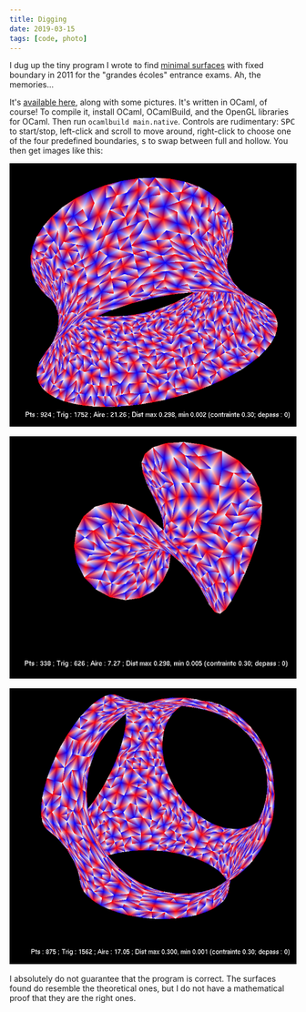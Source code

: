 ```yaml
---
title: Digging
date: 2019-03-15
tags: [code, photo]
---
```


I dug up the tiny program I wrote to find [minimal surfaces](https://en.wikipedia.org/wiki/Minimal_surface) with fixed boundary in 2011 for the "grandes écoles" entrance exams.
Ah, the memories...

It's [available here](./minimale.zip), along with some pictures.
It's written in OCaml, of course!
To compile it, install OCaml, OCamlBuild, and the OpenGL libraries for OCaml.
Then run `ocamlbuild main.native`.
Controls are rudimentary: <kbd>SPC</kbd> to start/stop, left-click and scroll to move around, right-click to choose one of the four predefined boundaries, <kbd>s</kbd> to swap between full and hollow.
You then get images like this:

![Catenoid](./catenoide.png)

![Enneper surface](./enneper.png)

![Tetrahedron](./tetrahedron.png)

I absolutely do not guarantee that the program is correct.
The surfaces found do resemble the theoretical ones, but I do not have a mathematical proof that they are the right ones.
